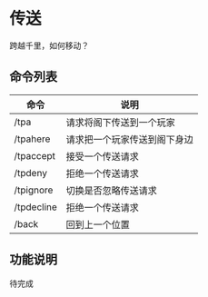 # 传送

跨越千里，如何移动？

## 命令列表

| 命令         | 说明             |
|------------|----------------|
| /tpa       | 请求将阁下传送到一个玩家   |
| /tpahere   | 请求把一个玩家传送到阁下身边 |
| /tpaccept  | 接受一个传送请求       |
| /tpdeny    | 拒绝一个传送请求       |
| /tpignore  | 切换是否忽略传送请求     |
| /tpdecline | 拒绝一个传送请求       |
| /back      | 回到上一个位置        |

## 功能说明

待完成
